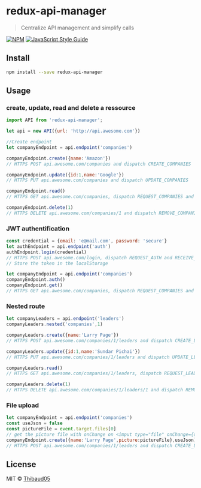 # redux-api-manager

> Centralize API management and simplify calls

[![NPM](https://img.shields.io/npm/v/redux-api-manager.svg)](https://www.npmjs.com/package/redux-api-manager) [![JavaScript Style Guide](https://img.shields.io/badge/code_style-standard-brightgreen.svg)](https://standardjs.com)

## Install

```bash
npm install --save redux-api-manager
```

## Usage


### create, update, read and delete a ressource

```javascript
import API from 'redux-api-manager';

let api = new API({url: 'http://api.awesome.com'})

//Create endpoint
let companyEndpoint = api.endpoint('companies')

companyEndpoint.create({name:'Amazon'})
// HTTPS POST api.awesome.com/companies and dispatch CREATE_COMPANIES

companyEndpoint.update({id:1,name:'Google'})
// HTTPS PUT api.awesome.com/companies and dispatch UPDATE_COMPANIES

companyEndpoint.read()
// HTTPS GET api.awesome.com/companies, dispatch REQUEST_COMPANIES and RECEIVE_COMPANIES

companyEndpoint.delete(1)
// HTTPS DELETE api.awesome.com/companies/1 and dispatch REMOVE_COMPANIES
```

### JWT authentification
```javascript
const credential = {email: 'e@mail.com', password: 'secure'}
let authEndpoint = api.endpoint('auth')
authEndpoint.login(credential)
// HTTPS POST api.awesome.com/login, dispatch REQUEST_AUTH and RECEIVE_AUTH
// Store the token in the localStorage

let companyEndpoint = api.endpoint('companies')
companyEndpoint.auth()
companyEndpoint.get()
// HTTPS GET api.awesome.com/companies, dispatch REQUEST_COMPANIES and RECEIVE_COMPANIES
```

### Nested route
```javascript
let companyLeaders = api.endpoint('leaders')
companyLeaders.nested('companies',1)

companyLeaders.create({name:'Larry Page'})
// HTTPS POST api.awesome.com/companies/1/leaders and dispatch CREATE_LEADERS

companyLeaders.update({id:1,name:'Sundar Pichai'})
// HTTPS PUT api.awesome.com/companies/1/leaders and dispatch UPDATE_LEADERS

companyLeaders.read()
// HTTPS GET api.awesome.com/companies/1/leaders, dispatch REQUEST_LEADERS and RECEIVE_LEADERS

companyLeaders.delete(1)
// HTTPS DELETE api.awesome.com/companies/1/leaders/1 and dispatch REMOVE_LEADERS
```

### File upload
```javascript
let companyEndpoint = api.endpoint('companies')
const useJson = false
const pictureFile = event.target.files[0]
// get the picture file with onChange on <imput type="file" onChange={onChangeFile} >
companyEndpoint.create({name:'Larry Page',picture:pictureFile},useJson)
// HTTPS POST api.awesome.com/companies/1/leaders and dispatch CREATE_LEADERS
```


## License

MIT © [Thibaud05](https://github.com/Thibaud05)


